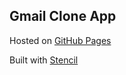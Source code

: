 ## Gmail Clone App

Hosted on [GitHub Pages](https://rohilaharsh.in/gmail-clone)

Built with [Stencil](https://stenciljs.com)
